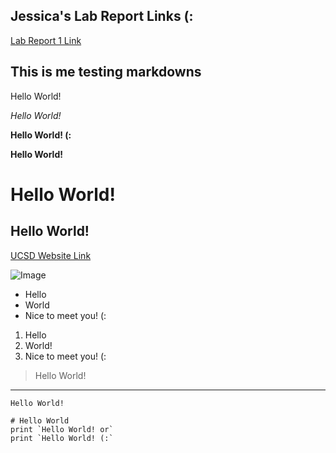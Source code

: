 ## Jessica's Lab Report Links (:
[Lab Report 1 Link](https://jessicafxng.github.io/cse15l-lab-reports/lab-1-report.html)

## This is me testing markdowns

Hello World!

*Hello World!*

**Hello World! (:**

**Hello World!**

# Hello World!
## Hello World!

[UCSD Website Link](https://ucsd.edu/)

![Image](https://soranews24.com/wp-content/uploads/sites/3/2021/09/Cute-Cat-Japan-coronavirus-vaccine-side-effect-pfizer-moderns-reaction-photo-top.jpg)

* Hello
* World
* Nice to meet you! (:

1. Hello
2. World!
3. Nice to meet you! (:

> Hello World!

---

`Hello World!`

```
# Hello World
print `Hello World! or` 
print `Hello World! (:`
```
